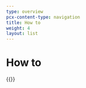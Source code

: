 ```yaml
---
type: overview
pcx-content-type: navigation
title: How to
weight: 4
layout: list
---
```


# How to

{{<render file="content-table.html" path="how-to" >}}
